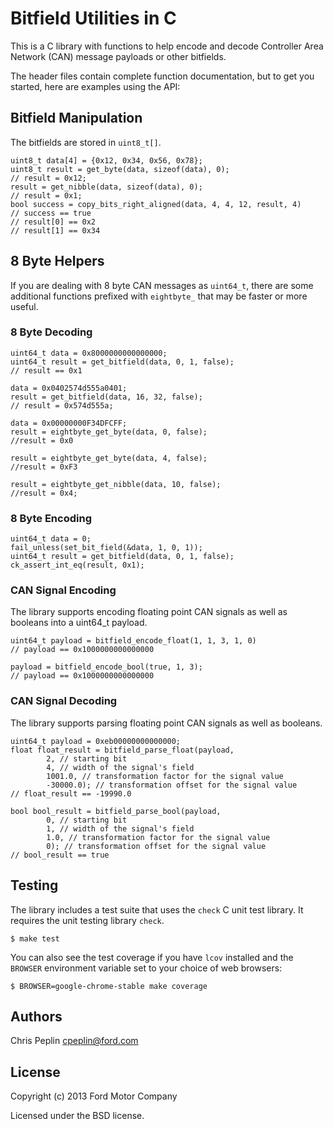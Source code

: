 Bitfield Utilities in C
===========================

This is a C library with functions to help encode and decode Controller Area
Network (CAN) message payloads or other bitfields.

The header files contain complete function documentation, but to get you
started, here are examples using the API:

## Bitfield Manipulation

The bitfields are stored in `uint8_t[]`.

    uint8_t data[4] = {0x12, 0x34, 0x56, 0x78};
    uint8_t result = get_byte(data, sizeof(data), 0);
    // result = 0x12;
    result = get_nibble(data, sizeof(data), 0);
    // result = 0x1;
    bool success = copy_bits_right_aligned(data, 4, 4, 12, result, 4)
    // success == true
    // result[0] == 0x2
    // result[1] == 0x34

## 8 Byte Helpers

If you are dealing with 8 byte CAN messages as `uint64_t`, there are some
additional functions prefixed with `eightbyte_` that may be faster or more
useful.

### 8 Byte Decoding

    uint64_t data = 0x8000000000000000;
    uint64_t result = get_bitfield(data, 0, 1, false);
    // result == 0x1

    data = 0x0402574d555a0401;
    result = get_bitfield(data, 16, 32, false);
    // result = 0x574d555a;

    data = 0x00000000F34DFCFF;
    result = eightbyte_get_byte(data, 0, false);
    //result = 0x0

    result = eightbyte_get_byte(data, 4, false);
    //result = 0xF3

    result = eightbyte_get_nibble(data, 10, false);
    //result = 0x4;

### 8 Byte Encoding

    uint64_t data = 0;
    fail_unless(set_bit_field(&data, 1, 0, 1));
    uint64_t result = get_bitfield(data, 0, 1, false);
    ck_assert_int_eq(result, 0x1);

### CAN Signal Encoding

The library supports encoding floating point CAN signals as well as booleans
into a uint64_t payload.

    uint64_t payload = bitfield_encode_float(1, 1, 3, 1, 0)
    // payload == 0x1000000000000000

    payload = bitfield_encode_bool(true, 1, 3);
    // payload == 0x1000000000000000

### CAN Signal Decoding

The library supports parsing floating point CAN signals as well as booleans.

    uint64_t payload = 0xeb00000000000000;
    float float_result = bitfield_parse_float(payload,
            2, // starting bit
            4, // width of the signal's field
            1001.0, // transformation factor for the signal value
            -30000.0); // transformation offset for the signal value
    // float_result == -19990.0

    bool bool_result = bitfield_parse_bool(payload,
            0, // starting bit
            1, // width of the signal's field
            1.0, // transformation factor for the signal value
            0); // transformation offset for the signal value
    // bool_result == true

## Testing

The library includes a test suite that uses the `check` C unit test library. It
requires the unit testing library `check`.

    $ make test

You can also see the test coverage if you have `lcov` installed and the
`BROWSER` environment variable set to your choice of web browsers:

    $ BROWSER=google-chrome-stable make coverage

## Authors

Chris Peplin cpeplin@ford.com

## License

Copyright (c) 2013 Ford Motor Company

Licensed under the BSD license.

